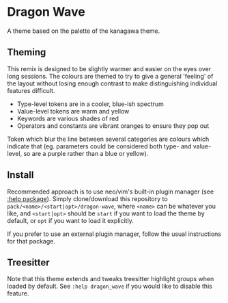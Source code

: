 # Dragon Wave

A theme based on the palette of the kanagawa theme.


## Theming

This remix is designed to be slightly warmer and easier on the eyes over long
sessions. The colours are themed to try to give a general 'feeling' of the
layout without losing enough contrast to make distinguishing individual features
difficult.

- Type-level tokens are in a cooler, blue-ish spectrum
- Value-level tokens are warm and yellow
- Keywords are various shades of red
- Operators and constants are vibrant oranges to ensure they pop out

Token which blur the line between several categories are colours which indicate
that (eg. parameters could be considered both type- and value-level, so are a
purple rather than a blue or yellow).


## Install

Recommended approach is to use neo/vim's built-in plugin manager (see
[:help package](https://vimhelp.org/repeat.txt.html#packages)). Simply
clone/download this repository to `pack/<name>/<start|opt>/dragon-wave`, where
`<name>` can be whatever you like, and `<start|opt>` should be `start` if you
want to load the theme by default, or `opt` if you want to load it explicitly.

If you prefer to use an external plugin manager, follow the usual instructions
for that package.


## Treesitter

Note that this theme extends and tweaks treesitter highlight groups when loaded
by default. See `:help dragon_wave` if you would like to disable this feature.
